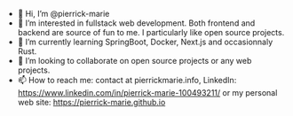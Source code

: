 - 👋 Hi, I’m @pierrick-marie
- 👀 I’m interested in fullstack web development. Both frontend and backend are source of fun to me. I particularly like open source projects.
- 🌱 I’m currently learning SpringBoot, Docker, Next.js and occasionnaly Rust.
- 💞️ I’m looking to collaborate on open source projects or any web projects.
- 📫 How to reach me: contact at pierrickmarie.info, LinkedIn: https://www.linkedin.com/in/pierrick-marie-100493211/ or my personal web site:  https://pierrick-marie.github.io 

<!---
pierrick-marie/pierrick-marie is a ✨ special ✨ repository because its `README.md` (this file) appears on your GitHub profile.
You can click the Preview link to take a look at your changes.
--->
